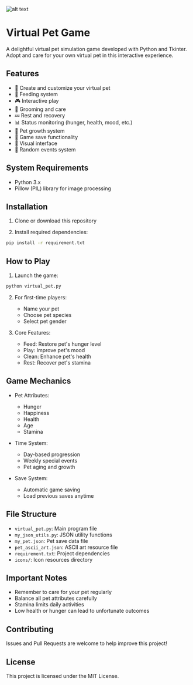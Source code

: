 ![alt text](image_url "optional title")
# Virtual Pet Game

A delightful virtual pet simulation game developed with Python and Tkinter. Adopt and care for your own virtual pet in this interactive experience.

## Features

- 🐾 Create and customize your virtual pet
- 🍖 Feeding system
- 🎮 Interactive play
- 🛁 Grooming and care
- 💤 Rest and recovery
- 📊 Status monitoring (hunger, health, mood, etc.)
- 🎂 Pet growth system
- 💾 Game save functionality
- 🎨 Visual interface
- 🎯 Random events system

## System Requirements

- Python 3.x
- Pillow (PIL) library for image processing

## Installation

1. Clone or download this repository

2. Install required dependencies:
```bash
pip install -r requirement.txt
```

## How to Play

1. Launch the game:
```bash
python virtual_pet.py
```

2. For first-time players:
   - Name your pet
   - Choose pet species
   - Select pet gender

3. Core Features:
   - Feed: Restore pet's hunger level
   - Play: Improve pet's mood
   - Clean: Enhance pet's health
   - Rest: Recover pet's stamina

## Game Mechanics

- Pet Attributes:
  - Hunger
  - Happiness
  - Health
  - Age
  - Stamina
  
- Time System:
  - Day-based progression
  - Weekly special events
  - Pet aging and growth

- Save System:
  - Automatic game saving
  - Load previous saves anytime

## File Structure

- `virtual_pet.py`: Main program file
- `my_json_utils.py`: JSON utility functions
- `my_pet.json`: Pet save data file
- `pet_ascii_art.json`: ASCII art resource file
- `requirement.txt`: Project dependencies
- `icons/`: Icon resources directory

## Important Notes

- Remember to care for your pet regularly
- Balance all pet attributes carefully
- Stamina limits daily activities
- Low health or hunger can lead to unfortunate outcomes

## Contributing

Issues and Pull Requests are welcome to help improve this project!

## License

This project is licensed under the MIT License. 
